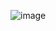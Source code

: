 ![image](https://github.com/BrightCoders-Institute/scorecard-fpreciado3/assets/73446470/8895123a-ee9a-451c-9591-718dcd8496bc)
